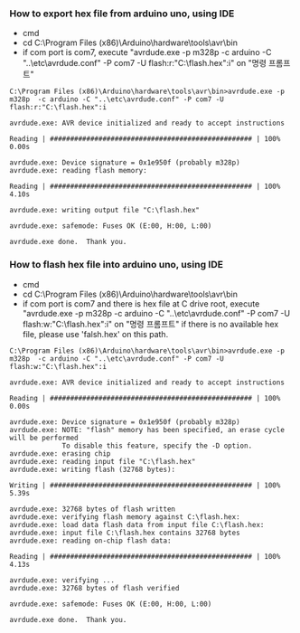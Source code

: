 ### How to export hex file from arduino uno, using IDE
   - cmd
   - cd C:\Program Files (x86)\Arduino\hardware\tools\avr\bin
   - if com port is com7, execute "avrdude.exe -p m328p  -c arduino -C "..\etc\avrdude.conf" -P com7 -U flash:r:"C:\flash.hex":i" on "명령 프롬프트"
   ```
   C:\Program Files (x86)\Arduino\hardware\tools\avr\bin>avrdude.exe -p m328p  -c arduino -C "..\etc\avrdude.conf" -P com7 -U flash:r:"C:\flash.hex":i

   avrdude.exe: AVR device initialized and ready to accept instructions

   Reading | ################################################## | 100% 0.00s

   avrdude.exe: Device signature = 0x1e950f (probably m328p)
   avrdude.exe: reading flash memory:

   Reading | ################################################## | 100% 4.10s

   avrdude.exe: writing output file "C:\flash.hex"

   avrdude.exe: safemode: Fuses OK (E:00, H:00, L:00)

   avrdude.exe done.  Thank you.
   ```

### How to flash hex file into arduino uno, using IDE
   - cmd
   - cd C:\Program Files (x86)\Arduino\hardware\tools\avr\bin
   - if com port is com7 and there is hex file at C drive root, execute "avrdude.exe -p m328p  -c arduino -C "..\etc\avrdude.conf" -P com7 -U flash:w:"C:\flash.hex":i" on "명령 프롬프트"
     if there is no available hex file, please use 'falsh.hex' on this path.
   ```
   C:\Program Files (x86)\Arduino\hardware\tools\avr\bin>avrdude.exe -p m328p  -c arduino -C "..\etc\avrdude.conf" -P com7 -U flash:w:"C:\flash.hex":i

   avrdude.exe: AVR device initialized and ready to accept instructions

   Reading | ################################################## | 100% 0.00s

   avrdude.exe: Device signature = 0x1e950f (probably m328p)
   avrdude.exe: NOTE: "flash" memory has been specified, an erase cycle will be performed
                To disable this feature, specify the -D option.
   avrdude.exe: erasing chip
   avrdude.exe: reading input file "C:\flash.hex"
   avrdude.exe: writing flash (32768 bytes):

   Writing | ################################################## | 100% 5.39s

   avrdude.exe: 32768 bytes of flash written
   avrdude.exe: verifying flash memory against C:\flash.hex:
   avrdude.exe: load data flash data from input file C:\flash.hex:
   avrdude.exe: input file C:\flash.hex contains 32768 bytes
   avrdude.exe: reading on-chip flash data:

   Reading | ################################################## | 100% 4.13s

   avrdude.exe: verifying ...
   avrdude.exe: 32768 bytes of flash verified

   avrdude.exe: safemode: Fuses OK (E:00, H:00, L:00)

   avrdude.exe done.  Thank you.
   ```
